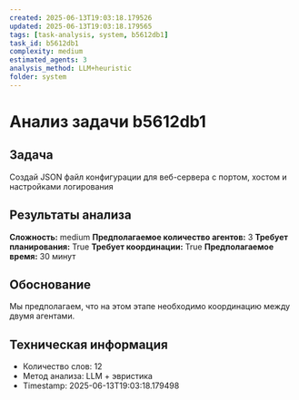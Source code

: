 ```yaml
---
created: 2025-06-13T19:03:18.179526
updated: 2025-06-13T19:03:18.179565
tags: [task-analysis, system, b5612db1]
task_id: b5612db1
complexity: medium
estimated_agents: 3
analysis_method: LLM+heuristic
folder: system
---
```


# Анализ задачи b5612db1

## Задача
Создай JSON файл конфигурации для веб-сервера с портом, хостом и настройками логирования

## Результаты анализа

**Сложность:** medium
**Предполагаемое количество агентов:** 3
**Требует планирования:** True
**Требует координации:** True
**Предполагаемое время:** 30 минут

## Обоснование
Мы предполагаем, что на этом этапе необходимо координацию между двумя агентами.

## Техническая информация
- Количество слов: 12
- Метод анализа: LLM + эвристика
- Timestamp: 2025-06-13T19:03:18.179498
